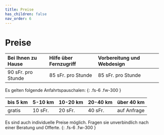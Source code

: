```yaml
---
title: Preise
has_children: false
nav_order: 6
---
```


# Preise

| Bei Ihnen zu Hause | Hilfe über Fernzugriff | Vorbereitung und Webdesign |
|:-------------------|:-----------------------|:---------------------------|
| 90 sFr. pro Stunde | 85 sFr. pro Stunde     | 85 sFr. pro Stunde         |

Es gelten folgende Anfahrtspauschalen:
{: .fs-6 .fw-300 }

| bis 5 km | 5-10 km | 10-20 km | 20-40 km | über 40 km |
|:---------|:--------|:---------|:---------|:-----------|
| gratis   | 10 sFr. | 20 sFr.  | 40 sFr.  | auf Anfrage|

Es sind auch individuelle Preise möglich. Fragen sie unverbindlich nach einer Beratung und Offerte.
{: .fs-6 .fw-300 }
